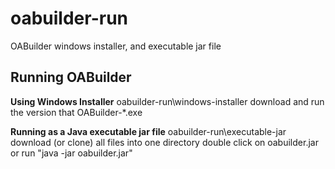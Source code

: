 # oabuilder-run
OABuilder windows installer, and executable jar file


## Running OABuilder

**Using Windows Installer**
    oabuilder-run\windows-installer
        download and run the version that  OABuilder-*.exe
        
**Running as a Java executable jar file**
    oabuilder-run\executable-jar
        download (or clone) all files into one directory
        double click on oabuilder.jar or run "java -jar oabuilder.jar"

